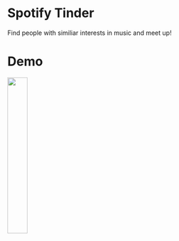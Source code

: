 # Spotify Tinder

Find people with similiar interests in music and meet up!

# Demo

<img src="https://github.com/grimmle/spotify-tinder/blob/main/demo.gif?raw=true" width=30% height=30%>
